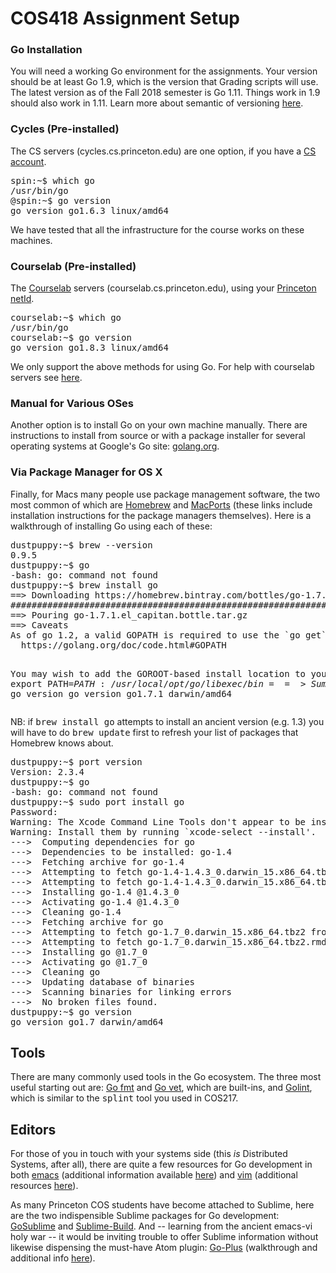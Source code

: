 # COS418 Assignment Setup

### Go Installation

You will need a working Go environment for the assignments. 
Your version should be at least Go 1.9, which is the version that Grading scripts will use.
The latest version as of the Fall 2018 semester is Go 1.11. Things work in 1.9 should also work in 1.11. Learn more about semantic of versioning [here](https://semver.org/).

<h3>Cycles (Pre-installed)</h3>
<p>
  The CS servers (cycles.cs.princeton.edu) are one option, if you have a <a href="https://csguide.cs.princeton.edu/accounts">CS account</a>.
<pre>
spin:~$ which go
/usr/bin/go
@spin:~$ go version
go version go1.6.3 linux/amd64</pre>
  We have tested that all the infrastructure for the course works on these machines.
</p>

<h3>Courselab (Pre-installed)</h3>
<p>
The <a href="https://csguide.cs.princeton.edu/resources/courselab">Courselab</a> servers (courselab.cs.princeton.edu), using your
<a href="https://csguide.cs.princeton.edu/accounts/oitnetid">Princeton netId</a>.
<pre>
courselab:~$ which go
/usr/bin/go
courselab:~$ go version
go version go1.8.3 linux/amd64</pre>

We only support the above methods for using Go. For help with courselab servers see <a href="https://csguide.cs.princeton.edu/resources/courselab">here</a>.
</p>

<h3>Manual for Various OSes</h3>
<p>
  Another option is to install Go on your own machine manually. There are instructions to install from source or with a 
  package installer for several operating systems at Google's Go site: <a href="https://golang.org/dl/">golang.org</a>.
</p>

<h3>Via Package Manager for OS X</h3>
<p>
  Finally, for Macs many people use package management software, the two most common of which are 
  <a href="http://brew.sh/">Homebrew</a> and 
  <a href="https://guide.macports.org/">MacPorts</a> 
  (these links include installation instructions for the package managers themselves). 
  Here is a walkthrough of installing Go using each of these:
<pre>
dustpuppy:~$ brew --version
0.9.5
dustpuppy:~$ go
-bash: go: command not found
dustpuppy:~$ brew install go
==> Downloading https://homebrew.bintray.com/bottles/go-1.7.1.el_capitan.bottle.
######################################################################## 100.0%
==> Pouring go-1.7.1.el_capitan.bottle.tar.gz
==> Caveats
As of go 1.2, a valid GOPATH is required to use the `go get` command:
  https://golang.org/doc/code.html#GOPATH

You may wish to add the GOROOT-based install location to your PATH:
  export PATH=$PATH:/usr/local/opt/go/libexec/bin
==> Summary
🍺  /usr/local/Cellar/go/1.7.1: 6,436 files, 250.6M
dustpuppy:~$ go version
go version go1.7.1 darwin/amd64</pre>
NB: if <tt>brew install go</tt> attempts to install an ancient version (e.g. 1.3) you will have to do <tt>brew update</tt> first to refresh your list of packages that Homebrew knows about.
<pre>
dustpuppy:~$ port version
Version: 2.3.4
dustpuppy:~$ go
-bash: go: command not found
dustpuppy:~$ sudo port install go
Password:
Warning: The Xcode Command Line Tools don't appear to be installed; most ports will likely fail to build.
Warning: Install them by running `xcode-select --install'.
--->  Computing dependencies for go
--->  Dependencies to be installed: go-1.4
--->  Fetching archive for go-1.4
--->  Attempting to fetch go-1.4-1.4.3_0.darwin_15.x86_64.tbz2 from https://packages.macports.org/go-1.4
--->  Attempting to fetch go-1.4-1.4.3_0.darwin_15.x86_64.tbz2.rmd160 from https://packages.macports.org/go-1.4
--->  Installing go-1.4 @1.4.3_0
--->  Activating go-1.4 @1.4.3_0
--->  Cleaning go-1.4
--->  Fetching archive for go
--->  Attempting to fetch go-1.7_0.darwin_15.x86_64.tbz2 from https://packages.macports.org/go
--->  Attempting to fetch go-1.7_0.darwin_15.x86_64.tbz2.rmd160 from https://packages.macports.org/go
--->  Installing go @1.7_0
--->  Activating go @1.7_0
--->  Cleaning go
--->  Updating database of binaries
--->  Scanning binaries for linking errors               
--->  No broken files found.
dustpuppy:~$ go version
go version go1.7 darwin/amd64</pre>
</p>

<h2>Tools</h2>
<p>
 There are many commonly used tools in the Go ecosystem. The three most useful starting out are:
 <a href="https://golang.org/cmd/gofmt/">Go fmt</a> and <a href="https://golang.org/cmd/vet/">Go vet</a>, which are built-ins, and <a href="https://github.com/golang/lint">Golint</a>, which is similar to the <tt>splint</tt> tool you used in COS217. 
</p>

<h2>Editors</h2>
<p>
 For those of you in touch with your systems side (this <em>is</em> Distributed Systems, after all), there are quite a few resources for Go development in both <a href="https://github.com/dominikh/go-mode.el">emacs</a> (additional information available <a href="http://dominik.honnef.co/posts/2013/03/emacs-go-1/">here</a>) and <a href="https://github.com/fatih/vim-go">vim</a> (additional resources <a href="http://farazdagi.com/blog/2015/vim-as-golang-ide/">here</a>).
</p>

<p>
 As many Princeton COS students have become attached to Sublime, here are the two indispensible Sublime packages for Go development: <a href="https://github.com/DisposaBoy/GoSublime">GoSublime</a> and <a href="https://github.com/golang/sublime-build">Sublime-Build</a>. And -- learning from the ancient emacs-vi holy war -- it would be inviting trouble to offer Sublime information without likewise dispensing the must-have Atom plugin: <a href="https://atom.io/packages/go-plus">Go-Plus</a> (walkthrough and additional info <a href="https://rominirani.com/setup-go-development-environment-with-atom-editor-a87a12366fcf#.v49dtbadi">here</a>).
</p>
